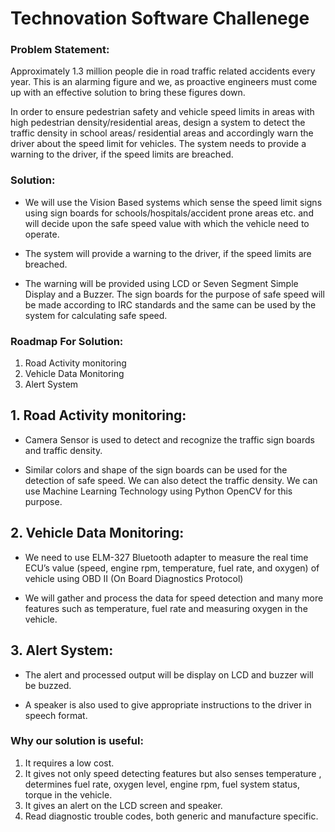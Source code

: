 # Technovation Software Challenege
### Problem Statement:
Approximately 1.3 million people die in road traffic related accidents every year. This is an alarming figure and we, as proactive engineers must come up with an effective solution to bring these figures down.

In order to ensure pedestrian safety and vehicle speed limits in areas with high pedestrian density/residential areas, design a system to detect the traffic density in school areas/ residential areas and accordingly warn the driver about the speed limit for vehicles. The system needs to provide a warning to the driver, if the speed limits are breached.

### Solution:
- We will use the Vision Based systems which sense the speed limit signs using sign boards for schools/hospitals/accident prone areas etc. and will decide upon the safe speed value with which the vehicle need to operate. 

- The system will provide a warning to the driver, if the speed limits are breached. 

- The warning will be provided using LCD or Seven Segment Simple Display and a Buzzer. The sign boards for the purpose of safe speed will be made according to IRC standards and the same can be used by the system for calculating safe speed.

### Roadmap For Solution:
1. Road Activity monitoring
2. Vehicle Data Monitoring
3. Alert System

## 1. Road Activity monitoring:
- Camera Sensor is used to detect and recognize the traffic sign boards and traffic density.

- Similar colors and shape of the sign boards can be used for the detection of safe speed. We can also detect the traffic density. We can use Machine Learning Technology using Python OpenCV for this purpose.

## 2. Vehicle Data Monitoring:
- We need to use ELM-327 Bluetooth adapter to measure the real time ECU’s value (speed, engine rpm, temperature, fuel rate, and oxygen) of vehicle using OBD II (On Board Diagnostics Protocol) 

- We will gather and process the data for speed detection and many more features such as temperature, fuel rate and measuring oxygen in the vehicle.

## 3. Alert System:
- The alert and processed output will be display on LCD and buzzer will be buzzed.

- A speaker is also used to give appropriate instructions to the driver in speech format.

### Why our solution is useful:
1. It requires a low cost.
2. It gives not only speed detecting features but also senses temperature , determines fuel rate, oxygen level, engine rpm, fuel system status, torque in the vehicle.
3. It gives an alert on the LCD screen and speaker. 
4. Read diagnostic trouble codes, both generic and manufacture specific.
